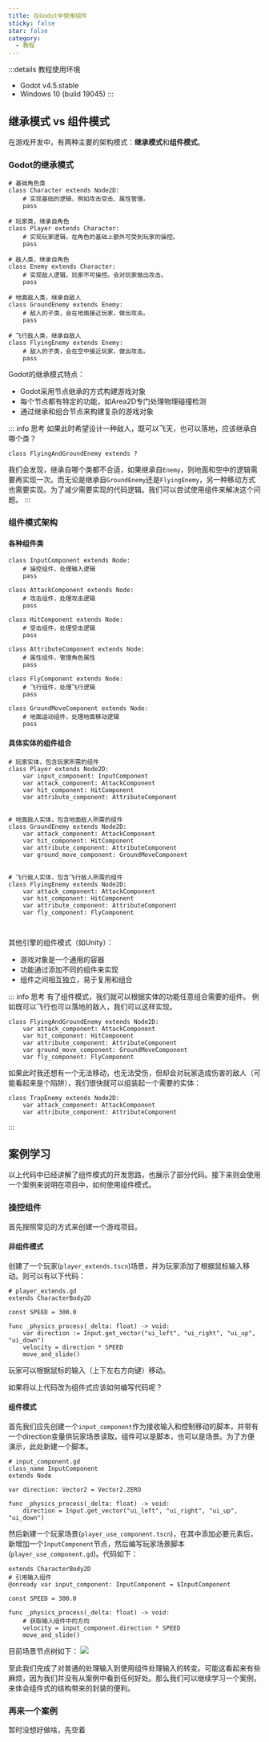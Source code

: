 ```yaml
---
title: 在Godot中使用组件
sticky: false
star: false
category:
  - 教程
---
```


:::details 教程使用环境
- Godot v4.5.stable 
- Windows 10 (build 19045)
:::

## 继承模式 vs 组件模式

在游戏开发中，有两种主要的架构模式：**继承模式**和**组件模式**。
 

### Godot的继承模式

```gdscript
# 基础角色类
class Character extends Node2D:
    # 实现基础的逻辑，例如攻击受击、属性管理。
    pass

# 玩家类，继承自角色
class Player extends Character:
    # 实现玩家逻辑，在角色的基础上额外可受到玩家的操控。
    pass

# 敌人类，继承自角色
class Enemy extends Character:
    # 实现敌人逻辑，玩家不可操控。会对玩家做出攻击。
    pass

# 地面敌人类，继承自敌人
class GroundEnemy extends Enemy:
    # 敌人的子类，会在地面接近玩家，做出攻击。
    pass

# 飞行敌人类，继承自敌人
class FlyingEnemy extends Enemy:
    # 敌人的子类，会在空中接近玩家，做出攻击。
    pass

```

Godot的继承模式特点：
- Godot采用节点继承的方式构建游戏对象
- 每个节点都有特定的功能，如Area2D专门处理物理碰撞检测
- 通过继承和组合节点来构建复杂的游戏对象

::: info 思考
如果此时希望设计一种敌人，既可以飞天，也可以落地，应该继承自哪个类？
```gdscript
class FlyingAndGroundEnemy extends ?
```
我们会发现，继承自哪个类都不合适，如果继承自`Enemy`，则地面和空中的逻辑需要再实现一次。而无论是继承自`GroundEnemy`还是`FlyingEnemy`，另一种移动方式也需要实现。为了减少需要实现的代码逻辑。我们可以尝试使用组件来解决这个问题。
:::

### 组件模式架构

#### 各种组件类
```gdscript
class InputComponent extends Node:
    # 操控组件，处理输入逻辑
    pass

class AttackComponent extends Node:
    # 攻击组件，处理攻击逻辑
    pass

class HitComponent extends Node:
    # 受击组件，处理受击逻辑
    pass

class AttributeComponent extends Node:
    # 属性组件，管理角色属性
    pass

class FlyComponent extends Node:
    # 飞行组件，处理飞行逻辑
    pass

class GroundMoveComponent extends Node:
    # 地面运动组件，处理地面移动逻辑
    pass
```


#### 具体实体的组件组合

```gdscript
# 玩家实体，包含玩家所需的组件
class Player extends Node2D:
    var input_component: InputComponent
    var attack_component: AttackComponent
    var hit_component: HitComponent
    var attribute_component: AttributeComponent
    

# 地面敌人实体，包含地面敌人所需的组件
class GroundEnemy extends Node2D:
    var attack_component: AttackComponent
    var hit_component: HitComponent
    var attribute_component: AttributeComponent
    var ground_move_component: GroundMoveComponent
    

# 飞行敌人实体，包含飞行敌人所需的组件
class FlyingEnemy extends Node2D:
    var attack_component: AttackComponent
    var hit_component: HitComponent
    var attribute_component: AttributeComponent
    var fly_component: FlyComponent

    
```

其他引擎的组件模式（如Unity）：
- 游戏对象是一个通用的容器
- 功能通过添加不同的组件来实现
- 组件之间相互独立，易于复用和组合

::: info 思考
有了组件模式，我们就可以根据实体的功能任意组合需要的组件。
例如既可以飞行也可以落地的敌人，我们可以这样实现。
```gdscript
class FlyingAndGroundEnemy extends Node2D:
    var attack_component: AttackComponent
    var hit_component: HitComponent
    var attribute_component: AttributeComponent
    var ground_move_component: GroundMoveComponent
    var fly_component: FlyComponent
```
如果此时我还想有一个无法移动，也无法受伤，但却会对玩家造成伤害的敌人（可能看起来是个陷阱），我们很快就可以组装起一个需要的实体：
```gdscript
class TrapEnemy extends Node2D:
    var attack_component: AttackComponent
    var attribute_component: AttributeComponent
```
:::

## 案例学习
以上代码中已经讲解了组件模式的开发思路，也展示了部分代码。接下来则会使用一个案例来说明在项目中，如何使用组件模式。

### 操控组件
首先按照常见的方式来创建一个游戏项目。
#### 非组件模式
创建了一个玩家(`player_extends.tscn`)场景，并为玩家添加了根据鼠标输入移动。则可以有以下代码：
```gdscript
# player_extends.gd
extends CharacterBody2D

const SPEED = 300.0

func _physics_process(_delta: float) -> void:
	var direction := Input.get_vector("ui_left", "ui_right", "ui_up", "ui_down")
	velocity = direction * SPEED
	move_and_slide()
```
玩家可以根据鼠标的输入（上下左右方向键）移动。

如果将以上代码改为组件式应该如何编写代码呢？

#### 组件模式
首先我们应先创建一个`input_component`作为接收输入和控制移动的脚本，并带有一个direction变量供玩家场景读取。组件可以是脚本，也可以是场景。为了方便演示，此处新建一个脚本。
```gdscript
# input_component.gd
class_name InputComponent
extends Node

var direction: Vector2 = Vector2.ZERO

func _physics_process(_delta: float) -> void:
	direction = Input.get_vector("ui_left", "ui_right", "ui_up", "ui_down")

```
然后新建一个玩家场景(`player_use_component.tscn`)，在其中添加必要元素后，新增加一个`InputComponent`节点，然后编写玩家场景脚本(`player_use_component.gd`)。代码如下：
```gdscript
extends CharacterBody2D
# 引用输入组件
@onready var input_component: InputComponent = $InputComponent

const SPEED = 300.0

func _physics_process(_delta: float) -> void:
	# 获取输入组件中的方向
	velocity = input_component.direction * SPEED
	move_and_slide()
```
目前场景节点树如下：
![](/assets/images/tutorial/component/input_component_node_tree.png)

至此我们完成了对普通的处理输入到使用组件处理输入的转变。可能这看起来有些麻烦，因为我们并没有从案例中看到任何好处。那么我们可以继续学习一个案例，来体会组件式的结构带来的封装的便利。

### 再来一个案例
暂时没想好做啥，先空着